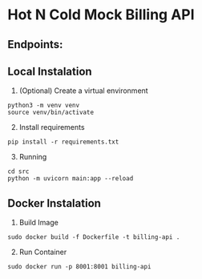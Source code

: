 # Hot N Cold Mock Billing API

## Endpoints:

## Local Instalation

1. (Optional) Create a virtual environment
```
python3 -m venv venv
source venv/bin/activate
```

2. Install requirements
```
pip install -r requirements.txt
```

3. Running 
```
cd src
python -m uvicorn main:app --reload
```

## Docker Instalation

1. Build Image
```
sudo docker build -f Dockerfile -t billing-api .
```

2. Run Container
```
sudo docker run -p 8001:8001 billing-api
```